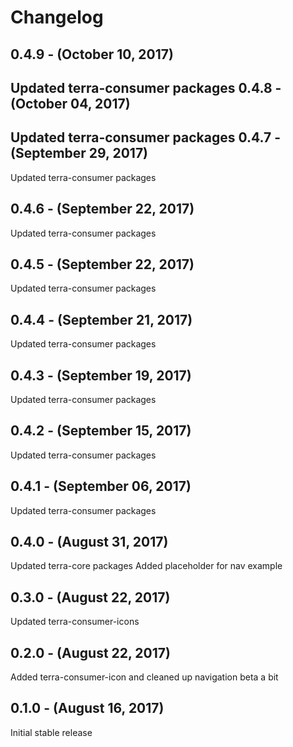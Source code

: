 Changelog
=========
0.4.9 - (October 10, 2017)
----------

Updated terra-consumer packages
0.4.8 - (October 04, 2017)
----------

Updated terra-consumer packages
0.4.7 - (September 29, 2017)
----------
Updated terra-consumer packages

0.4.6 - (September 22, 2017)
----------
Updated terra-consumer packages

0.4.5 - (September 22, 2017)
----------
Updated terra-consumer packages

0.4.4 - (September 21, 2017)
----------
Updated terra-consumer packages

0.4.3 - (September 19, 2017)
----------
Updated terra-consumer packages

0.4.2 - (September 15, 2017)
----------
Updated terra-consumer packages

0.4.1 - (September 06, 2017)
----------
Updated terra-consumer packages

0.4.0 - (August 31, 2017)
----------
Updated terra-core packages
Added placeholder for nav example

0.3.0 - (August 22, 2017)
----------
Updated terra-consumer-icons

0.2.0 - (August 22, 2017)
----------
Added terra-consumer-icon and cleaned up navigation beta a bit

0.1.0 - (August 16, 2017)
----------
Initial stable release
